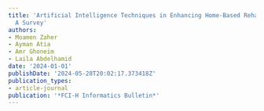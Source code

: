 ```yaml
---
title: 'Artificial Intelligence Techniques in Enhancing Home-Based Rehabilitation:
  A Survey'
authors:
- Moamen Zaher
- Ayman Atia
- Amr Ghoneim
- Laila Abdelhamid
date: '2024-01-01'
publishDate: '2024-05-28T20:02:17.373418Z'
publication_types:
- article-journal
publication: '*FCI-H Informatics Bulletin*'
---
```

